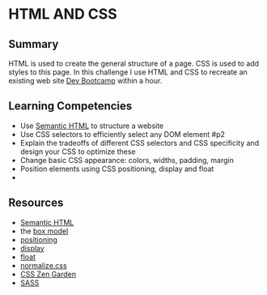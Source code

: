 # HTML AND CSS

## Summary
HTML is used to create the general structure of a page.  CSS is used to add styles to this page.  In this challenge I use HTML and CSS to recreate an existing web site [Dev Bootcamp](devbootcamp.com) within a hour.

## Learning Competencies

* Use [Semantic HTML](http://www.webstyleguide.com/wsg3/5-site-structure/2-semantic-markup.html) to structure a website
* Use CSS selectors to efficiently select any DOM element #p2
* Explain the tradeoffs of different CSS selectors and CSS specificity and design your CSS to optimize these
* Change basic CSS appearance: colors, widths, padding, margin
* Position elements using CSS positioning, display and float
* 
## Resources

* [Semantic HTML](http://www.webstyleguide.com/wsg3/5-site-structure/2-semantic-markup.html)
* the [box model](http://css-tricks.com/the-css-box-model/)
* [positioning](http://alistapart.com/article/css-positioning-101)
* [display](http://reference.sitepoint.com/css/display)
* [float](http://alistapart.com/article/css-floats-101)
* [normalize.css](http://necolas.github.io/normalize.css/)
* [CSS Zen Garden](http://www.csszengarden.com/)
* [SASS][sass]

[sass]:http://www.sass-lang.com/install
